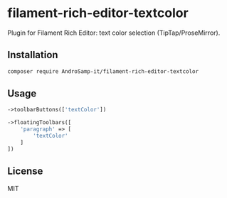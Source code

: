 # filament-rich-editor-textcolor

Plugin for Filament Rich Editor: text color selection (TipTap/ProseMirror).

## Installation

```bash
composer require AndroSamp-it/filament-rich-editor-textcolor
```

## Usage

```php
->toolbarButtons(['textColor'])
```
```php
->floatingToolbars([
    'paragraph' => [
        'textColor'
    ]
])
```

## License

MIT

